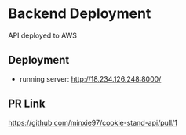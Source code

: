 # Backend Deployment

API deployed to AWS

## Deployment

* running server: http://18.234.126.248:8000/

## PR Link

https://github.com/minxie97/cookie-stand-api/pull/1
